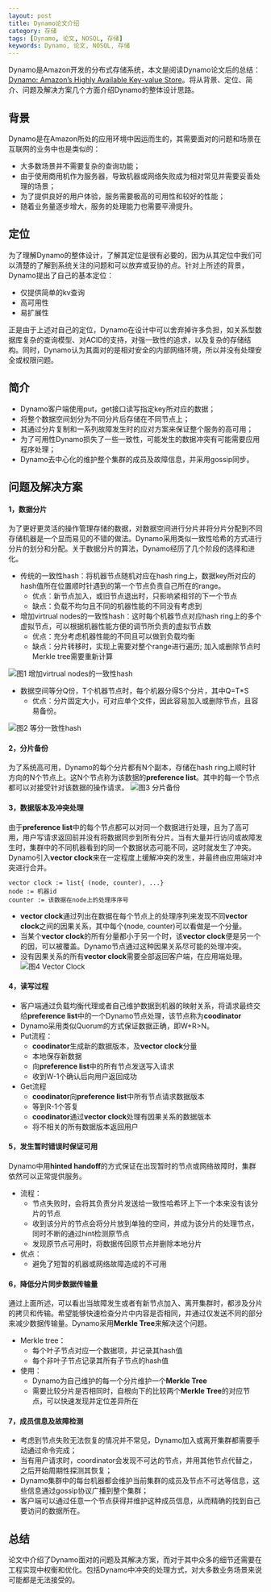 ```yaml
---
layout: post
title: Dynamo论文介绍
category: 存储
tags: [Dynamo, 论文, NOSQL, 存储]
keywords: Dynamo, 论文, NOSQL, 存储
---
```



Dynamo是Amazon开发的分布式存储系统，本文是阅读Dynamo论文后的总结：[Dynamo: Amazon’s Highly Available Key-value Store](http://www.allthingsdistributed.com/files/amazon-dynamo-sosp2007.pdf)。将从背景、定位、简介、问题及解决方案几个方面介绍Dynamo的整体设计思路。


## **背景**
Dynamo是在Amazon所处的应用环境中因运而生的，其需要面对的问题和场景在互联网的业务中也是类似的：

- 大多数场景并不需要复杂的查询功能；
- 由于使用商用机作为服务器，导致机器或网络失败成为相对常见并需要妥善处理的场景；
- 为了提供良好的用户体验，服务需要极高的可用性和较好的性能；
- 随着业务量逐步增大，服务的处理能力也需要平滑提升。

## **定位**

为了理解Dynamo的整体设计，了解其定位是很有必要的，因为从其定位中我们可以清楚的了解到系统关注的问题和可以放弃或妥协的点。针对上所述的背景，Dynamo提出了自己的基本定位：

- 仅提供简单的kv查询
- 高可用性
- 易扩展性

正是由于上述对自己的定位，Dynamo在设计中可以舍弃掉许多负担，如关系型数据库复杂的查询模型、对ACID的支持，对强一致性的追求，以及复杂的存储结构。同时，Dynamo认为其面对的是相对安全的内部网络环境，所以并没有处理安全或权限问题。


## **简介**

- Dynamo客户端使用put，get接口读写指定key所对应的数据；
- 将整个数据空间划分为不同分片后存储在不同节点上；
- 其通过分片复制和一系列故障发生时的应对方案来保证整个服务的高可用；
- 为了可用性Dynamo损失了一些一致性，可能发生的数据冲突有可能需要应用程序处理；
- Dynamo去中心化的维护整个集群的成员及故障信息，并采用gossip同步。



## **问题及解决方案**

#### **1，数据分片**
为了更好更灵活的操作管理存储的数据，对数据空间进行分片并将分片分配到不同存储机器是一个显而易见的不错的做法。Dynamo采用类似一致性哈希的方式进行分片的划分和分配。关于数据分片的算法，Dynamo经历了几个阶段的选择和进化。

- 传统的一致性hash：将机器节点随机对应在hash ring上，数据key所对应的hash值所在位置顺时针遇到的第一个节点负责自己所在的range。
  - 优点：新节点加入，或旧节点退出时，只影响紧相邻的下一个节点
  - 缺点：负载不均匀且不同的机器性能的不同没有考虑到
- 增加virtrual nodes的一致性hash：这时每个机器节点对应hash ring上的多个虚拟节点，可以根据机器性能方便的调节所负责的虚拟节点数
  - 优点：充分考虑机器性能的不同且可以做到负载均衡
  - 缺点：分片转移时，实现上需要对整个range进行遍历; 加入或删除节点时Merkle tree需要重新计算

![图1 增加virtrual nodes的一致性hash](http://i.imgur.com/D0EXgvk.png?1)

- 数据空间等分Q份，T个机器节点时，每个机器分得S个分片，其中Q=T*S
  - 优点：分片固定大小，可对应单个文件，因此容易加入或删除节点，且容易备份。

![图2 等分一致性hash](https://i.imgur.com/jEH4h05.png)

#### **2，分片备份**
为了系统高可用，Dynamo的每个分片都有N个副本，存储在hash ring上顺时针方向的N个节点上。这N个节点称为该数据的**preference list**。其中的每一个节点都可以对接受针对该数据的操作请求。
![图3 分片备份](http://i.imgur.com/GdSpgFi.png)


#### **3，数据版本及冲突处理**
由于**preference list**中的每个节点都可以对同一个数据进行处理，且为了高可用，用户写请求返回前并没有将数据同步到所有分片。当有大量并行访问或故障发生时，集群中的不同机器看到的同一个数据状态可能不同，这时就发生了冲突。Dynamo引入**vector clock**来在一定程度上缓解冲突的发生，并最终由应用端对冲突进行合并。

``` 
vector clock := list{ (node, counter), ...}
node := 机器id
counter := 该数据在node上的处理序序号
```
- **vector clock**通过列出在数据在每个节点上的处理序列来发现不同**vector clock**之间的因果关系，其中每个(node, counter)可以看做是一个分量。
- 当某个**vector clock**的所有分量都小于另一个时，该**vector clock**便是另一个的因，可以被覆盖。Dynamo节点通过这种因果关系尽可能的处理冲突。
- 没有因果关系的所有**vector clock**需要全部返回客户端，在应用端处理。
  ![图4 Vector Clock](http://i.imgur.com/K7ChFub.png?1)

#### **4，读写过程**

- 客户端通过负载均衡代理或者自己维护数据到机器的映射关系，将请求最终交给**preference list**中的一个Dynamo节点处理，该节点称为**coodinator**
- Dynamo采用类似Quorum的方式保证数据正确，即W+R>N。
- Put流程：
  - **coodinator**生成新的数据版本，及**vector clock**分量
  - 本地保存新数据
  - 向**preference list**中的所有节点发送写入请求
  - 收到W-1个确认后向用户返回成功
- Get流程
  - **coodinator**向**preference list**中所有节点请求数据版本
  - 等到R-1个答复
  - **coodinator**通过**vector clock**处理有因果关系的数据版本
  - 将不相关的所有数据版本返回用户


#### **5，发生暂时错误时保证可用**
Dynamo中用**hinted handoff**的方式保证在出现暂时的节点或网络故障时，集群依然可以正常提供服务。

- 流程：
  - 节点失败时，会将其负责分片发送给一致性哈希环上下一个本来没有该分片的节点
  - 收到该分片的节点会将分片放到单独的空间，并成为该分片的处理节点，同时不断的通过hint检测原节点
  - 发现原节点可用时，将数据传回原节点并删除本地分片
- 优点：
  - 避免了短暂的机器或网络故障造成的不可用

#### **6，降低分片同步数据传输量**
通过上面所述，可以看出当故障发生或者有新节点加入、离开集群时，都涉及分片的拷贝和传输。希望能够快速检查分片中内容是否相同，并通过仅发送不同的部分来减少数据传输量。Dynamo采用**Merkle Tree**来解决这个问题。

- Merkle tree：
  - 每个叶子节点对应一个数据项，并记录其hash值
  - 每个非叶子节点记录其所有子节点的hash值
- 使用：
  - Dynamo为自己维护的每一个分片维护一个**Merkle Tree**
  - 需要比较分片是否相同时，自根向下的比较两个**Merkle Tree**的对应节点，可以快速发现并定位差异所在

#### **7，成员信息及故障检测**

- 考虑到节点失败无法恢复的情况并不常见，Dynamo加入或离开集群都需要手动通过命令完成；
- 当有用户请求时，coordinator会发现不可达的节点，并用其他节点代替之，之后开始周期性探测其恢复；
- Dynamo集群中的每台机器都会维护当前集群的成员及节点不可达等信息，这些信息通过gossip协议广播到整个集群；
- 客户端可以通过任意一个节点获得并维护这种成员信息，从而精确的找到自己要访问的数据所在。


## **总结**

论文中介绍了Dynamo面对的问题及其解决方案，而对于其中众多的细节还需要在工程实现中权衡和优化。包括Dynamo中冲突的处理方式，对大多数业务场景来说可能都是无法接受的。
